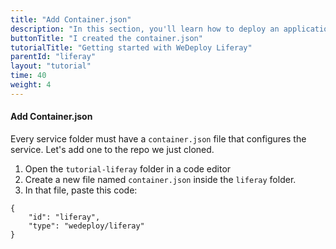 ```yaml
---
title: "Add Container.json"
description: "In this section, you'll learn how to deploy an application using WeDeploy Liferay."
buttonTitle: "I created the container.json"
tutorialTitle: "Getting started with WeDeploy Liferay"
parentId: "liferay"
layout: "tutorial"
time: 40
weight: 4
---
```


#### Add Container.json

Every service folder must have a `container.json` file that configures the service. Let's add one to the repo we just cloned. 

1. Open the `tutorial-liferay` folder in a code editor
2. Create a new file named `container.json` inside the `liferay` folder.
3. In that file, paste this code:

```application/json
{
	"id": "liferay",
	"type": "wedeploy/liferay"
}
```
